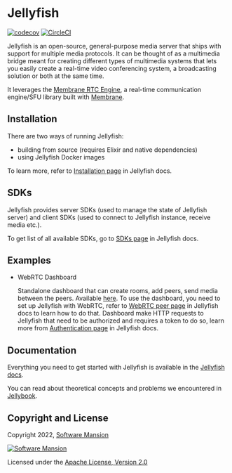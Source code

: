 # Jellyfish

[![codecov](https://codecov.io/gh/jellyfish-dev/jellyfish/branch/main/graph/badge.svg?token=ANWFKV2EDP)](https://codecov.io/gh/jellyfish-dev/jellyfish)
[![CircleCI](https://circleci.com/gh/jellyfish-dev/jellyfish.svg?style=svg)](https://circleci.com/gh/jellyfish-dev/jellyfish)

Jellyfish is an open-source, general-purpose media server that ships with support for multiple media protocols.
It can be thought of as a multimedia bridge meant for creating different types of multimedia systems that lets 
you easily create a real-time video conferencing system, a broadcasting solution or both at the same time.

It leverages the [Membrane RTC Engine](https://github.com/jellyfish-dev/membrane_rtc_engine), a real-time communication engine/SFU library built with [Membrane](https://membrane.stream/).

## Installation

There are two ways of running Jellyfish:
- building from source (requires Elixir and native dependencies)
- using Jellyfish Docker images

To learn more, refer to [Installation page](https://jellyfish-dev.github.io/jellyfish-docs/getting_started/installation) in Jellyfish docs.

## SDKs

Jellyfish provides server SDKs (used to manage the state of Jellyfish server) and client SDKs (used to connect to Jellyfish instance, receive media etc.).

To get list of all available SDKs, go to [SDKs page](https://jellyfish-dev.github.io/jellyfish-docs/getting_started/sdks) in Jellyfish docs.

## Examples

- WebRTC Dashboard

    Standalone dashboard that can create rooms, add peers, send media between the peers. Available [here](https://github.com/jellyfish-dev/jellyfish-react-client/tree/main/examples/dashboard).
To use the dashboard, you need to set up Jellyfish with WebRTC, refer to [WebRTC peer page](https://jellyfish-dev.github.io/jellyfish-docs/getting_started/peers/webrtc) in Jellyfish docs to learn how to do that.
Dashboard make HTTP requests to Jellyfish that need to be authorized and requires a token to do so, learn more from [Authentication page](https://jellyfish-dev.github.io/jellyfish-docs/getting_started/authentication) in Jellyfish docs.

## Documentation

Everything you need to get started with Jellyfish is available in the [Jellyfish docs](https://jellyfish-dev.github.io/jellyfish-docs/).

You can read about theoretical concepts and problems we encountered in [Jellybook](https://jellyfish-dev.github.io/book/).

## Copyright and License

Copyright 2022, [Software Mansion](https://swmansion.com/?utm_source=git&utm_medium=readme&utm_campaign=jellyfish)

[![Software Mansion](https://logo.swmansion.com/logo?color=white&variant=desktop&width=200&tag=membrane-github)](https://swmansion.com/?utm_source=git&utm_medium=readme&utm_campaign=jellyfish)

Licensed under the [Apache License, Version 2.0](LICENSE)
